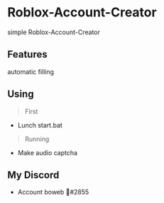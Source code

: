 # Roblox-Account-Creator
simple Roblox-Account-Creator

## Features
automatic filling

## Using
> First
* Lunch start.bat
> Running
* Make audio captcha

## My Discord
* Account
boweb 🏴#2855
